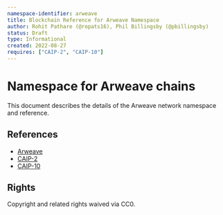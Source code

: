 ```yaml
---
namespace-identifier: arweave
title: Blockchain Reference for Arweave Namespace
author: Rohit Pathare (@ropats16), Phil Billingsby (@pbillingsby)
status: Draft
type: Informational
created: 2022-08-27
requires: ["CAIP-2", "CAIP-10"]
---
```


# Namespace for Arweave chains

This document describes the details of the Arweave network namespace and reference. 

## References

- [Arweave](https://github.com/ArweaveTeam/arweave-standards)
- [CAIP-2](https://github.com/ChainAgnostic/CAIPs/blob/master/CAIPs/caip-2.md)
- [CAIP-10](https://github.com/ChainAgnostic/CAIPs/blob/master/CAIPs/caip-10.md)


## Rights

Copyright and related rights waived via CC0.